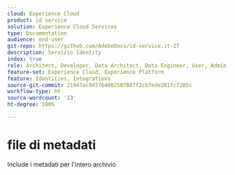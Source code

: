 ```yaml
---
cloud: Experience Cloud
product: id service
solution: Experience Cloud Services
type: Documentation
audience: end-user
git-repo: https://github.com/AdobeDocs/id-service.it-IT
description: Servizio Identity
index: true
role: Architect, Developer, Data Architect, Data Engineer, User, Admin, Leader
feature-set: Experience Cloud, Experience Platform
feature: Identities, Integrations
source-git-commit: 21947ac9d3764802507887f2cb7ede201fc7205c
workflow-type: ht
source-wordcount: '13'
ht-degree: 100%

---
```



# file di metadati

Include i metadati per l&#39;intero archivio